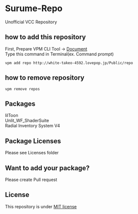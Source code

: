# Surume-Repo
Unofficial VCC Repository

## how to add this repository
First, Prepare VPM CLI Tool -> [Document](https://vcc.docs.vrchat.com/vpm/cli/)  
Type this command in Terminal(ex. Command prompt)
```
vpm add repo http://white-takeo-4592.lovepop.jp/Public/repo
```

## how to remove repository
```
vpm remove repos
```

## Packages
lilToon  
Unlit_WF_ShaderSuite  
Radial Inventory System V4  

## Package Licenses
Please see Licenses folder

## Want to add your package?
Please create Pull request

## License
This repository is under [MIT license](https://en.wikipedia.org/wiki/MIT_License)
